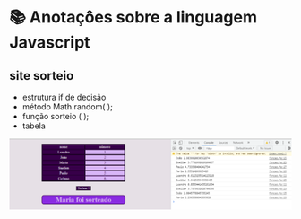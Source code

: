 # 📚 Anotaçôes sobre a linguagem Javascript
 
 ## site sorteio
 * estrutura if de decisão
 * método Math.random( );
 * função sorteio ( ); 
 * tabela 

![imagem](https://github.com/leandroluizpereira/javascript/blob/main/site_sorteio/2021-06-25.png)
